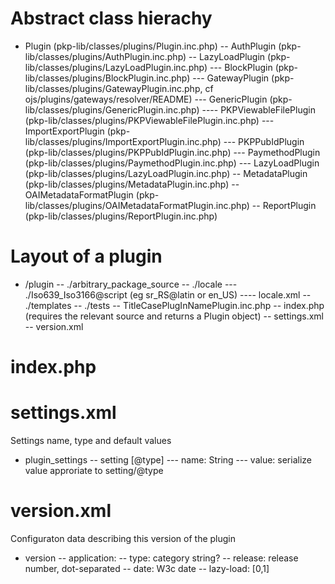 # Abstract class hierachy
- Plugin (pkp-lib/classes/plugins/Plugin.inc.php)
-- AuthPlugin (pkp-lib/classes/plugins/AuthPlugin.inc.php)
-- LazyLoadPlugin (pkp-lib/classes/plugins/LazyLoadPlugin.inc.php)
--- BlockPlugin (pkp-lib/classes/plugins/BlockPlugin.inc.php)
--- GatewayPlugin (pkp-lib/classes/plugins/GatewayPlugin.inc.php, cf ojs/plugins/gateways/resolver/README)
--- GenericPlugin (pkp-lib/classes/plugins/GenericPlugin.inc.php)
---- PKPViewableFilePlugin (pkp-lib/classes/plugins/PKPViewableFilePlugin.inc.php)
--- ImportExportPlugin (pkp-lib/classes/plugins/ImportExportPlugin.inc.php)
--- PKPPubIdPlugin (pkp-lib/classes/plugins/PKPPubIdPlugin.inc.php)
--- PaymethodPlugin (pkp-lib/classes/plugins/PaymethodPlugin.inc.php)
--- LazyLoadPlugin (pkp-lib/classes/plugins/LazyLoadPlugin.inc.php)
-- MetadataPlugin (pkp-lib/classes/plugins/MetadataPlugin.inc.php)
-- OAIMetadataFormatPlugin (pkp-lib/classes/plugins/OAIMetadataFormatPlugin.inc.php)
-- ReportPlugin (pkp-lib/classes/plugins/ReportPlugin.inc.php)



# Layout of a plugin
- /plugin
-- ./arbitrary_package_source
-- ./locale
--- ./Iso639_Iso3166@script (eg sr_RS@latin or en_US)
---- locale.xml
-- ./templates
-- ./tests
-- TitleCasePlugInNamePlugin.inc.php
-- index.php (requires the relevant source and returns a Plugin object)
-- settings.xml
-- version.xml

# index.php

# settings.xml
Settings name, type and default values
- plugin_settings
-- setting [@type]
--- name: String
--- value: serialize value approriate to setting/@type

# version.xml
Configuraton data describing this version of the plugin
- version
-- application:
-- type: category string?
-- release: release number, dot-separated
-- date: W3c date
-- lazy-load: [0,1]
